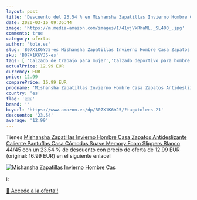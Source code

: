 ```yaml
---
layout: post
title: 'Descuento del 23.54 % en Mishansha Zapatillas Invierno Hombre Cas'
date: 2020-03-16 09:36:44
image: 'https://m.media-amazon.com/images/I/41yjVkRhaNL._SL400_.jpg'
comments: true
category: ofertas
author: 'tole.es'
slug: 'B07X1K6YJ5-es Mishansha Zapatillas Invierno Hombre Casa Zapatos...'
sku: 'B07X1K6YJ5-es'
tags: [ 'Calzado de trabajo para mujer','Calzado deportivo para hombre','Calzado sanitario y de hostelería para mujer','Chanclas y sandalias de piscina para hombre','Sandalias y chanclas para niña','Zapatillas y calzado deportivo para hombre','Zapatos','Zapatos para hombre','Zapatos para mujer','Zapatos para niñas pequeñas','Zapatos y complementos','Zuecos sanitarios y de hostelería para mujer','Zuecos y mules para hombre','zapatos', ]
actualPrice: 12.99 EUR
currency: EUR
price: 12.99
comparePrice: 16.99 EUR
prodname: 'Mishansha Zapatillas Invierno Hombre Casa Zapatos Antideslizante Caliente Pantuflas Casa Cómodas Suave Memory Foam Slippers Blanco 44/45'
country: 'es'
flag: '🇪🇸'
brand: ''
buyurl: 'https://www.amazon.es/dp/B07X1K6YJ5/?tag=tolees-21'
descuento: '23.54'
average: '12.99'
---
```


Tienes [Mishansha Zapatillas Invierno Hombre Casa Zapatos Antideslizante Caliente Pantuflas Casa Cómodas Suave Memory Foam Slippers Blanco 44/45](https://www.amazon.es/dp/B07X1K6YJ5/?tag=tolees-21) con un 23.54 % de descuento con precio de oferta de 12.99 EUR (original: 16.99 EUR) en el siguiente enlace!

[![Mishansha Zapatillas Invierno Hombre Cas](https://m.media-amazon.com/images/I/41yjVkRhaNL._SL400_.jpg)](https://www.amazon.es/dp/B07X1K6YJ5/?tag=tolees-21)

ℹ️:


[🛒 Accede a la oferta!!](https://www.amazon.es/dp/B07X1K6YJ5/?tag=tolees-21)
